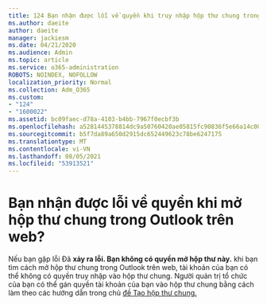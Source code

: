 ```yaml
---
title: 124 Bạn nhận được lỗi về quyền khi truy nhập hộp thư chung trong OWA?
ms.author: daeite
author: daeite
manager: jackiesm
ms.date: 04/21/2020
ms.audience: Admin
ms.topic: article
ms.service: o365-administration
ROBOTS: NOINDEX, NOFOLLOW
localization_priority: Normal
ms.collection: Adm_O365
ms.custom:
- "124"
- "1600022"
ms.assetid: bc09faec-d78a-4103-b4bb-7967f0ecbf3b
ms.openlocfilehash: a5281445378814dc9a50760420ae05815fc90836f5e66a14c00993afbb1921d7
ms.sourcegitcommit: b5f7da89a650d2915dc652449623c78be6247175
ms.translationtype: MT
ms.contentlocale: vi-VN
ms.lasthandoff: 08/05/2021
ms.locfileid: "53913521"
---
```

# <a name="getting-a-permission-error-when-opening-a-shared-mailbox-in-outlook-on-the-web"></a>Bạn nhận được lỗi về quyền khi mở hộp thư chung trong Outlook trên web?

Nếu bạn gặp lỗi Đã **xảy ra lỗi. Bạn không có quyền mở hộp thư này.** khi bạn tìm cách mở hộp thư chung trong Outlook trên web, tài khoản của bạn có thể không có quyền truy nhập vào hộp thư chung. Người quản trị tổ chức của bạn có thể gán quyền tài khoản của bạn vào hộp thư chung bằng cách làm theo các hướng dẫn trong chủ [đề Tạo hộp thư chung.](https://docs.microsoft.com/microsoft-365/admin/email/create-a-shared-mailbox)
  